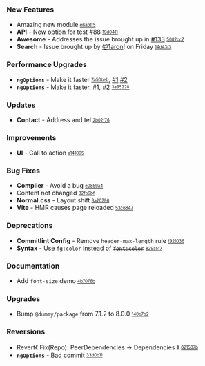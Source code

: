 ### New Features

- Amazing new module <sub><sup>[e6ab1f5](https://github.com/conventional-changelog/conventional-changelog/commit/e6ab1f53d1bd60ead0d61195c1c4de426b2e3f8b)</sup></sub>
- **API** - New option for test [#88](https://github.com/conventional-changelog/conventional-changelog/issues/88) <sub><sup>[19d0411](https://github.com/conventional-changelog/conventional-changelog/commit/19d0411c79134574b90e225421f22f16c0c76b7b)</sup></sub>
- **Awesome** - Addresses the issue brought up in [#133](https://github.com/conventional-changelog/conventional-changelog/issues/133) <sub><sup>[5082cc7](https://github.com/conventional-changelog/conventional-changelog/commit/5082cc7ad61abb20505c11d1cb85f14a96764a6d)</sup></sub>
- **Search** - Issue brought up by [@1aron](https://github.com/1aron)! on Friday <sub><sup>[14d43f3](https://github.com/conventional-changelog/conventional-changelog/commit/14d43f320a4407fc4a0684c931a54d6971d38dd5)</sup></sub>

### Performance Upgrades

- **`ngOptions`** - Make it faster <sub><sup>[7a50beb](https://github.com/conventional-changelog/conventional-changelog/commit/7a50beb810092ed4c448f12e8b4dee34b4113e2e)</sup></sub>, [#1](https://github.com/conventional-changelog/conventional-changelog/issues/1) [#2](https://github.com/conventional-changelog/conventional-changelog/issues/2)
- **`ngOptions`** - Make it faster, [#1](https://github.com/conventional-changelog/conventional-changelog/issues/1), [#2](https://github.com/conventional-changelog/conventional-changelog/issues/2) <sub><sup>[3a95228](https://github.com/conventional-changelog/conventional-changelog/commit/3a9522841445c0232e097826145997ea78e43809)</sup></sub>

### Updates

- **Contact** - Address and tel <sub><sup>[2b02f76](https://github.com/conventional-changelog/conventional-changelog/commit/2b02f7658095f6455a6d68c5d25524d1c7961394)</sup></sub>

### Improvements

- **UI** - Call to action <sub><sup>[a141095](https://github.com/conventional-changelog/conventional-changelog/commit/a141095c75b1a26c67cb275d49c3f2a50a690e9c)</sup></sub>

### Bug Fixes

- **Compiler** - Avoid a bug <sub><sup>[e0859a4](https://github.com/conventional-changelog/conventional-changelog/commit/e0859a4bee8ddfc5115f746b8a1606b0e3dc2691)</sup></sub>
- Content not changed <sub><sup>[32fb9bf](https://github.com/conventional-changelog/conventional-changelog/commit/32fb9bf50bb8ace623d4b2be921bd2b654740877)</sup></sub>
- **Normal.css** - Layout shift <sub><sup>[8a20796](https://github.com/conventional-changelog/conventional-changelog/commit/8a20796e27d1da397abc5783ace2bcc53fd2c4d0)</sup></sub>
- **Vite** - HMR causes page reloaded <sub><sup>[53c6847](https://github.com/conventional-changelog/conventional-changelog/commit/53c6847dd06edf0a81ffa0a4fee0488b64162752)</sup></sub>

### Deprecations

- **Commitlint Config** - Remove `header-max-length` rule <sub><sup>[f921036](https://github.com/conventional-changelog/conventional-changelog/commit/f921036b0f3c76ddc46c29c39d0140a6f7c1808b)</sup></sub>
- **Syntax** - Use `fg:color` instead of ~~`font:color`~~ <sub><sup>[829a5f7](https://github.com/conventional-changelog/conventional-changelog/commit/829a5f74f0726efa4ea882b82d9a740c10eac4c0)</sup></sub>

### Documentation

- Add `font-size` demo <sub><sup>[4b7076b](https://github.com/conventional-changelog/conventional-changelog/commit/4b7076b1a87718d36f1a4cf004debdce58b2d02a)</sup></sub>

### Upgrades

- Bump `@dummy/package` from 7.1.2 to 8.0.0 <sub><sup>[140e7b2](https://github.com/conventional-changelog/conventional-changelog/commit/140e7b29b95f5137f72999e75e024f66d29eba2b)</sup></sub>

### Reversions

- Revert《 Fix(Repo): PeerDependencies -> Dependencies 》 <sub><sup>[821587b](https://github.com/conventional-changelog/conventional-changelog/commit/821587b06ff9af09be7b59072c63e8ebedc264d2)</sup></sub>
- **`ngOptions`** - Bad commit <sub><sup>[33d0b11](https://github.com/conventional-changelog/conventional-changelog/commit/33d0b111f327c0c3685e4330bb5db5664994f922)</sup></sub>